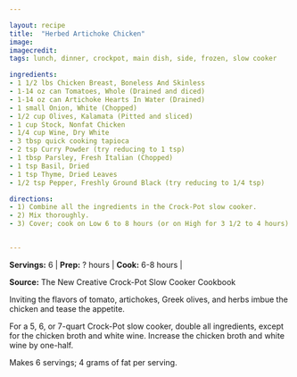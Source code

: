```yaml
---

layout: recipe
title:  "Herbed Artichoke Chicken"
image: 
imagecredit: 
tags: lunch, dinner, crockpot, main dish, side, frozen, slow cooker

ingredients:
- 1 1/2 lbs Chicken Breast, Boneless And Skinless
- 1-14 oz can Tomatoes, Whole (Drained and diced)
- 1-14 oz can Artichoke Hearts In Water (Drained)
- 1 small Onion, White (Chopped)
- 1/2 cup Olives, Kalamata (Pitted and sliced)
- 1 cup Stock, Nonfat Chicken
- 1/4 cup Wine, Dry White
- 3 tbsp quick cooking tapioca
- 2 tsp Curry Powder (try reducing to 1 tsp)
- 1 tbsp Parsley, Fresh Italian (Chopped)
- 1 tsp Basil, Dried
- 1 tsp Thyme, Dried Leaves
- 1/2 tsp Pepper, Freshly Ground Black (try reducing to 1/4 tsp)

directions:
- 1) Combine all the ingredients in the Crock-Pot slow cooker.
- 2) Mix thoroughly.
- 3) Cover; cook on Low 6 to 8 hours (or on High for 3 1/2 to 4 hours).


---
```


**Servings:** 6 | **Prep:** ? hours | **Cook:** 6-8 hours |

**Source:** The New Creative Crock-Pot Slow Cooker Cookbook

Inviting the flavors of tomato, artichokes, Greek olives, and herbs imbue the chicken and tease the appetite.

For a 5, 6, or 7-quart Crock-Pot slow cooker, double all ingredients, except for the chicken broth and white wine. Increase the chicken broth and white wine by one-half.

Makes 6 servings; 4 grams of fat per serving.

